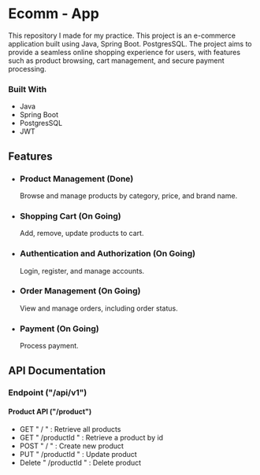 # Ecomm - App
This repository I made for my practice. This project is an e-commerce application built using Java, Spring Boot.
PostgresSQL. The project aims to provide a seamless online shopping experience for users,
with features such as product browsing, cart management, and secure payment processing.

### Built With
* Java
* Spring Boot
* PostgresSQL
* JWT

## Features
* ### Product Management (Done)
    Browse and manage products by category, price, and brand name.
* ### Shopping Cart (On Going)
    Add, remove, update products to cart.
* ### Authentication and Authorization (On Going)
    Login, register, and manage accounts.
* ### Order Management (On Going)
    View and manage orders, including order status.
* ### Payment (On Going)
    Process payment.

## API Documentation
### Endpoint ("/api/v1")
#### Product API ("/product")
* GET " / " : Retrieve all products
* GET " /productId " : Retrieve a product by id
* POST " / " : Create new product
* PUT " /productId " : Update product
* Delete " /productId " : Delete product
